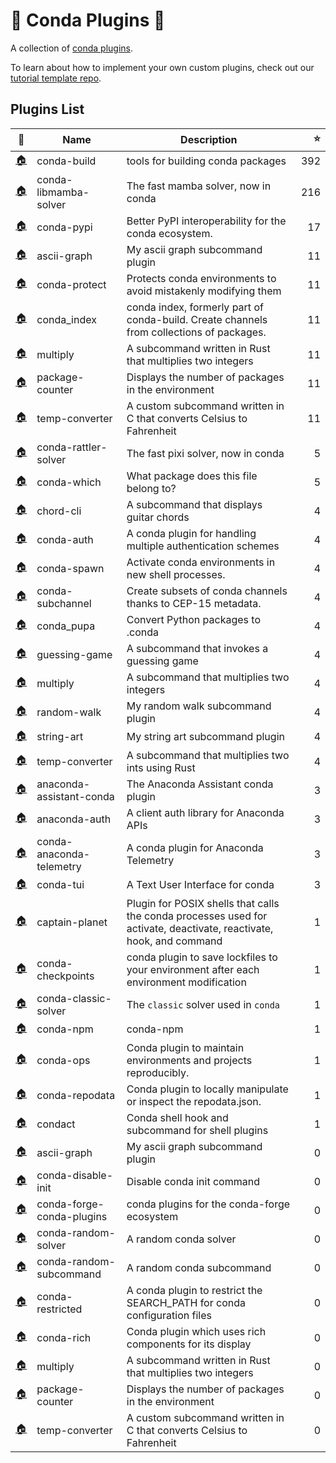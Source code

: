 # 🔌 Conda Plugins 🔌

A collection of [conda plugins](https://docs.conda.io/projects/conda/en/latest/dev-guide/plugins/index.html).

To learn about how to implement your own custom plugins, check out our [tutorial template repo](https://github.com/conda/conda-plugin-template).

## Plugins List

<!-- PLUGIN_LIST -->
| 🔗 | Name | Description | ⭐ |
|---|------|-------------|--:|
| [🏠](https://github.com/conda/conda-build) | conda-build | tools for building conda packages | 392 |
| [🏠](https://github.com/conda/conda-libmamba-solver) | conda-libmamba-solver | The fast mamba solver, now in conda | 216 |
| [🏠](https://github.com/conda-incubator/conda-pypi) | conda-pypi | Better PyPI interoperability for the conda ecosystem. | 17 |
| [🏠](https://github.com/conda/conda-plugin-template) | ascii-graph | My ascii graph subcommand plugin | 11 |
| [🏠](https://github.com/conda-incubator/conda-protect) | conda-protect | Protects conda environments to avoid mistakenly modifying them | 11 |
| [🏠](https://github.com/conda/conda-index) | conda_index | conda index, formerly part of conda-build. Create channels from collections of packages. | 11 |
| [🏠](https://github.com/conda/conda-plugin-template) | multiply | A subcommand written in Rust that multiplies two integers | 11 |
| [🏠](https://github.com/conda/conda-plugin-template) | package-counter | Displays the number of packages in the environment | 11 |
| [🏠](https://github.com/conda/conda-plugin-template) | temp-converter | A custom subcommand written in C that converts Celsius to Fahrenheit | 11 |
| [🏠](https://github.com/jaimergp/conda-rattler-solver) | conda-rattler-solver | The fast pixi solver, now in conda | 5 |
| [🏠](https://github.com/kelvinou01/conda-which) | conda-which | What package does this file belong to? | 5 |
| [🏠](https://github.com/beeankha/SimplePythonStuff) | chord-cli | A subcommand that displays guitar chords | 4 |
| [🏠](https://github.com/conda-incubator/conda-auth) | conda-auth | A conda plugin for handling multiple authentication schemes | 4 |
| [🏠](https://github.com/conda-incubator/conda-spawn) | conda-spawn | Activate conda environments in new shell processes. | 4 |
| [🏠](https://github.com/conda-incubator/conda-subchannel) | conda-subchannel | Create subsets of conda channels thanks to CEP-15 metadata. | 4 |
| [🏠](https://github.com/dholth/conda-pupa) | conda_pupa | Convert Python packages to .conda | 4 |
| [🏠](https://github.com/beeankha/SimplePythonStuff) | guessing-game | A subcommand that invokes a guessing game | 4 |
| [🏠](https://github.com/beeankha/SimplePythonStuff) | multiply | A subcommand that multiplies two integers | 4 |
| [🏠](https://github.com/beeankha/SimplePythonStuff) | random-walk | My random walk subcommand plugin | 4 |
| [🏠](https://github.com/beeankha/SimplePythonStuff) | string-art | My string art subcommand plugin | 4 |
| [🏠](https://github.com/beeankha/SimplePythonStuff) | temp-converter | A subcommand that multiplies two ints using Rust | 4 |
| [🏠](https://github.com/anaconda/assistant-sdk) | anaconda-assistant-conda | The Anaconda Assistant conda plugin | 3 |
| [🏠](https://github.com/anaconda/anaconda-auth) | anaconda-auth | A client auth library for Anaconda APIs | 3 |
| [🏠](https://github.com/anaconda/conda-anaconda-telemetry) | conda-anaconda-telemetry | A conda plugin for Anaconda Telemetry | 3 |
| [🏠](https://github.com/conda-incubator/conda-tui) | conda-tui | A Text User Interface for conda | 3 |
| [🏠](https://github.com/kalawac/simple-bash-plugin) | captain-planet | Plugin for POSIX shells that calls the conda processes used for activate, deactivate, reactivate, hook, and command | 1 |
| [🏠](https://github.com/conda-incubator/conda-checkpoints) | conda-checkpoints | conda plugin to save lockfiles to your environment after each environment modification | 1 |
| [🏠](https://github.com/conda/conda-classic-solver) | conda-classic-solver | The `classic` solver used in `conda` | 1 |
| [🏠](https://github.com/aterrel/conda-npm) | conda-npm | conda-npm | 1 |
| [🏠](https://github.com/acwooding/conda-ops) | conda-ops | Conda plugin to maintain environments and projects reproducibly. | 1 |
| [🏠](https://github.com/kenodegard/conda-repodata) | conda-repodata | Conda plugin to locally manipulate or inspect the repodata.json. | 1 |
| [🏠](https://github.com/conda-incubator/conda-shell) | condact | Conda shell hook and subcommand for shell plugins | 1 |
| [🏠](https://github.com/TMK04/conda-plugin) | ascii-graph | My ascii graph subcommand plugin | 0 |
| [🏠](https://github.com/jennan/conda_disable_init) | conda-disable-init | Disable conda init command | 0 |
| [🏠](https://github.com/regro/conda-forge-conda-plugins) | conda-forge-conda-plugins | conda plugins for the conda-forge ecosystem | 0 |
| [🏠](https://github.com/costrouc/conda-random-solver) | conda-random-solver | A random conda solver | 0 |
| [🏠](https://github.com/costrouc/conda-random-subcomand) | conda-random-subcommand | A random conda subcommand | 0 |
| [🏠](https://github.com/jezdez/conda-restricted) | conda-restricted | A conda plugin to restrict the SEARCH_PATH for conda configuration files | 0 |
| [🏠](https://github.com/conda-incubator/conda-rich) | conda-rich | Conda plugin which uses rich components for its display | 0 |
| [🏠](https://github.com/TMK04/conda-plugin) | multiply | A subcommand written in Rust that multiplies two integers | 0 |
| [🏠](https://github.com/TMK04/conda-plugin) | package-counter | Displays the number of packages in the environment | 0 |
| [🏠](https://github.com/TMK04/conda-plugin) | temp-converter | A custom subcommand written in C that converts Celsius to Fahrenheit | 0 |

<!-- PLUGIN_LIST -->

[libmamba-shield]: https://img.shields.io/github/release/conda/conda-libmamba-solver.svg
[libmamba-releases]: https://github.com/conda/conda-libmamba-solver/releases
[libmamba-contributors]: https://github.com/conda/conda-libmamba-solver/graphs/contributors
[mamba project]: https://mamba.readthedocs.io/en/latest/

[auth-shield]: https://img.shields.io/github/v/release/conda-incubator/conda-auth.svg
[auth-releases]: https://github.com/conda-incubator/conda-auth/releases
[auth-contributors]: https://github.com/conda-incubator/conda-auth/graphs/contributors

[lock-shield]: https://img.shields.io/github/v/release/conda/conda-lock.svg
[lock-releases]: https://github.com/conda/conda-lock/releases
[lock-contributors]: https://github.com/conda/conda-lock/graphs/contributors

[protect-shield]: https://img.shields.io/github/v/release/conda-incubator/conda-protect.svg
[protect-releases]: https://github.com/conda-incubator/conda-protect/releases
[protect-contributors]: https://github.com/conda-incubator/conda-protect/graphs/contributors
[pre/post-command blog post]: https://conda.org/blog/2023-07-31-latest-conda-release-includes-new-plugin-hooks#conda-protect-and-the-pre-command-hook

